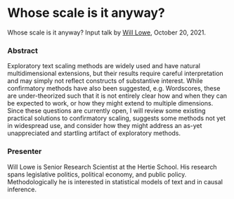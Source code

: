 # Whose scale is it anyway?
Whose scale is it anyway? Input talk by [Will Lowe](https://twitter.com/conjugateprior), October 20, 2021.

### Abstract

Exploratory text scaling methods are widely used and have natural multidimensional extensions, but their results require careful interpretation and may simply not reflect constructs of substantive interest. While confirmatory methods have also been suggested, e.g. Wordscores, these are under-theorized such that it is not entirely clear how and when they can be expected to work, or how they might extend to multiple dimensions. Since these questions are currently open, I will review some existing practical solutions to confirmatory scaling, suggests some methods not yet in widespread use, and consider how they might address an as-yet unappreciated and startling artifact of exploratory methods.

### Presenter

Will Lowe is Senior Research Scientist at the Hertie School. His research spans legislative politics, political economy, and public policy. Methodologically he is interested in statistical models of text and in causal inference.
